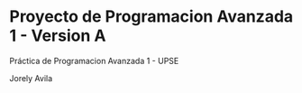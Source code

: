 # Proyecto de Programacion Avanzada 1 - Version A 
Práctica de Programacion Avanzada 1 - UPSE

Jorely Avila
